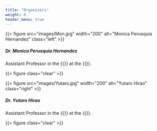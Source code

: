 ```yaml
---
title: "Organizers"
weight: 8
header_menu: true
---
```


{{< figure src="images/Mon.jpg" width="200" alt="Monica Perusquia Hernandez" class="left" >}}

##### Dr. Monica Perusquia Hernandez

Assistant Professor in the {{<extlink text="Cybernetics and Reality Engineering (CARE) Laboratory" href="https://carelab.info/en/" icon="fa fa-external-link">}}
at the {{<extlink text="Nara Institute of Science and Technology (NAIST)" href="http://www.naist.jp/en/" icon="fa fa-external-link">}}.

{{< figure class="clear" >}}

{{< figure src="images/Yutaro.jpg" width="200" alt="Yutaro Hirao" class="right" >}}

##### Dr. Yutaro Hirao

Assistant Professor in the {{<extlink text="Cybernetics and Reality Engineering (CARE) Laboratory" href="https://carelab.info/en/" icon="fa fa-external-link">}}
at the {{<extlink text="Nara Institute of Science and Technology (NAIST)" href="http://www.naist.jp/en/" icon="fa fa-external-link">}}.

{{< figure class="clear" >}}
